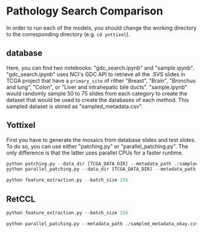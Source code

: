 # Pathology Search Comparison
In order to run each of the models, you should change the working directory to the corresponding directory (e.g. `cd yottixel`).

## database
Here, you can find two notebooks: "gdc_search.ipynb" and "sample.ipynb". "gdc_search.ipynb" uses NCI's GDC API to retrieve all the .SVS slides in TCGA project that have a `primary_site` of rither "Breast", "Brain", "Bronchus and lung", "Colon", or "Liver and intrahepatic bile ducts". "sample.ipynb" would randomly sample 50 to 75 slides from each category to create the dataset that would be used to create the databases of each method. This sampled dataset is stored as "sampled_metadata.csv".

## Yottixel
First you have to generate the mosaics from database slides and test slides. To do so, you can use either "patching.py" or "parallel_patching.py". The only difference is that the latter uses parallel CPUs for a faster runtime.

```python
python patching.py --data_dir [TCGA_DATA_DIR] --metadata_path ./sampled_metadata.csv --save_dir ./PATCHES
python parallel_patching.py --data_dir [TCGA_DATA_DIR] --metadata_path ./sampled_metadata.csv --save_dir ./PATCHES --num_processes 16
```

```python
python feature_extraction.py --batch_size 256
```


## RetCCL

```python
python feature_extraction.py --batch_size 256
```

```python
python parallel_patching.py --metadata_path ./sampled_metadata_okay.csv --num_processes 16
```